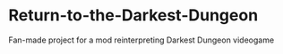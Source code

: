 # Return-to-the-Darkest-Dungeon
Fan-made project for a mod reinterpreting Darkest Dungeon videogame
